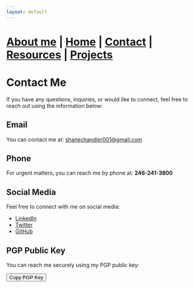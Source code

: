 ```yaml
---
layout: default
---
```


# [About me](./aboutme.html) | [Home](./index.html) | [Contact](./contactinfo.html) | [Resources](./resources.html) | [Projects](./projects.html)

# Contact Me

If you have any questions, inquiries, or would like to connect, feel free to reach out using the information below:

## Email

You can contact me at: [shanechandler001@gmail.com](mailto:shanechandler001@gmail.com)

## Phone

For urgent matters, you can reach me by phone at: **246-241-3800**

## Social Media

Feel free to connect with me on social media:

- [LinkedIn](https://www.linkedin.com/in/shane-chandler-Cyber-Security)
- [Twitter](https://twitter.com/yourusername)
- [GitHub](https://github.com/ShaneChandler-Cyber)

## PGP Public Key

You can reach me securely using my PGP public key:

<button onclick="copyToClipboard()">Copy PGP Key</button>

<pre id="pgpKey" style="display:none;">
-----BEGIN PGP PUBLIC KEY BLOCK-----
Comment: User-ID:	Shane Chandler <shanechandler001@gmail.com>
Comment: Valid from:	10/8/2024 6:34 PM
Comment: Valid until:	10/8/2027 12:00 PM
Comment: Type:	3,072-bit RSA (secret key available)
Comment: Usage:	Signing, Encryption, Certifying User-IDs
Comment: Fingerprint:	2BD9175A2D5561F9DD837262AB548E53670BFC2C

mQGNBGcFs4cBDADKhebKMEo96J7OBIAkNQdsRcoGo5OeN8UykxQEF/sVV0Roynx2
fasn744QvMJkkupEPRXk9HKYWzi1l3ttU+W0xTEIGUJZWjwGtW5gNEjNBvTm7QHR
wD/iVeBZ8msRSKU+rwQMrzwdUmkWm61XhwN7tZWJJ07bYFngcVv51rgtWwKFbXvp
0VsRcX0HRtsVj+K91aM0PobBNjh33mKcFm/fXx9bRQXY/Ol06NPhOicGAb6hQO+A
ih/2Ocmay7wr9wp2KFv0Nkkb+lW/o9+atDhfzojcOdqixWsa/PksYV73AUHtv7KY
eK1nEKhu4Zn/GjOfnUXC5Felq8tWe8XK6jT0MBP97ZGG762wF8J1Wa28BHx+ar4S
S0/SXsBm/Q0oIDOW2eYtCkFF4VsU4fiuyD9/GyL1l1k2Com13xWnFcN/33dXL0bJ
xx9Q+G0F09LLcIit5P6eAaE0WwMdDmaT+QeyIxz7jM5x3HtX7AN1ExboIAAI4wTJ
yhHAwQeKvtoF6zMAEQEAAbQrU2hhbmUgQ2hhbmRsZXIgPHNoYW5lY2hhbmRsZXIw
MDFAZ21haWwuY29tPokB1wQTAQgAQRYhBCvZF1otVWH53YNyYqtUjlNnC/wsBQJn
BbOHAhsDBQkFoz35BQsJCAcCAiICBhUKCQgLAgQWAgMBAh4HAheAAAoJEKtUjlNn
C/wsRX8L/A3zqoVISIpCi+TGhS34qH+AQizG+ZZ4JFdgFUqSceUeRxAaPqFQsOjI
+I6xaNcvokTpQ3EGIghSOx6S+YKxBm/SBpnG6PfN48bY7aRBwca0IyyRPvzpPJpB
KHMKfYnFeD8Sw0IaJHR7A3bFUZMjxu/j6GTAzJ2lz130FVCXXi3pmE7XiXG986FM
wabOpwQhIOLINim7tQeykAtOB90ysdrOnDWnAV5j/GbkuRwYfNin8UoNyuL0/WcK
n4a0y10/fiuLLAY0wThyj4spXPsmv17yrbFzq68F+LVvpTyTl2ejtGXYTxtS7CxT
lEIp+qVY/2JQ70YshptNnDWbWvTQ+aZ6uB2CZrvNQiwlKRgXmpWjBoCbzWwHEeFF
QCb1qy5D3jzaUJ9EV843Tbpbl/cq2SOUccZeNcYOS6UCxFD3j282aViJ2d/U8WO4
XrY18kYMq2ndlvf/DT3/rKZr3bUPDr8YJobSjZxIsOJMLc5mOs9KFVEGj1uyO86Y
oGInRq+xRLkBjQRnBbOHAQwA2TdIsLoWmW/SzPNqI7Hip+moMoA8V44jwurlYRfj
MVtu3yb2Jg1b0YJPE41MbBA7qAwXGHgr2I6UWzYIZuoPUEDGlKPc1AFdhyem9TyB
B0pOHrx8oJVHCvqX2srP9oN8CGtNb8zGFFxESXjp7x/9d0OwporeAlb5ddbR7JbJ
g4CL+AdBX1pGnkatjpik1nQHqkQoNl6YQgGlKnAT9TkXZP474RJZrSO06JIvz9pv
ZS6SpZLeEHZis8VVI0nSssX94q0f8z4V+msKpAFliFtPkwIfJXt0jFDvXpDeGRza
wKt4GyoTlm+w6f39jmpBmuwXB98nrLJ4LrwTr5TvFsJUs2KgJA5W1pfYZmgCSs3C
T2JWaoGWoH9yECmhf6dT3kCbeetix1hEoRrmjKHu5bBgnYsEInenoBtt+FDoDHm4
DAdRamPXwl/6WOqGcCb36brHzJXg8BUverv2JkCkwFfQKv5T1qAff7p3wt1MAars
EIzsZadzythznZvcusncgtnBABEBAAGJAbwEGAEIACYWIQQr2RdaLVVh+d2DcmKr
VI5TZwv8LAUCZwWzhwIbDAUJBaM9+QAKCRCrVI5TZwv8LBg4C/9xJ2IM2cwpSpnU
cZSS1dEoCW3igC4jj+tFtJJHCbNhZmrTmkqxrFA6xSyyFo7RKNJCCKaUbBp2QVG/
UbNn2snWl60uI99U9oGc4snH6C97bdQHDbDDElzU10Kb0L+DdRQ3yuWo5tAqd5aP
lcjvemqw2g2pfnV8CsX+F95xKSrDW81cOVzXzFZGy7RtiGuynB+KKUyba+IRGSS5
Mkgy797RBHonRPfVSiVuBT8Fxo71HmTD/Dha+OMZll3haBpitbYgoPQZENMOKhr5
p7+6mfFGMJjK2+U2TWNKhsmiK5aQWCmwLoZk0py4MnbOdEM2z+KoMVTmYvPYdvEd
XhYf3yky43gQPn8zh4GnPXedmSv6DH2kFJBpYzeCKwPpO63XsxGsi1V+UcEwrqx6
g92Y0VQ0xyWW0bUmkHUR5e5rASUWHdRyyk1ZX7AY/RZVq5OtV0Ett6LQsjWiQv/u
dBDqapnbPTxiVG9JftKUWO/PDAiWljCclRDX1DZpTe839MjpbvY=
=10l+
-----END P
```html
<script>
function copyToClipboard() {
    const pgpKey = document.getElementById("pgpKey").innerText;
    navigator.clipboard.writeText(pgpKey).then(() => {
        alert("PGP Key copied to clipboard!");
    }, () => {
        alert("Failed to copy PGP Key.");
    });
}
</script>

<button onclick="copyToClipboard()">Copy PGP Key</button>

<pre id="pgpKey" style="display:none;">
-----BEGIN PGP PUBLIC KEY BLOCK-----
Comment: User-ID:	Shane Chandler <shanechandler001@gmail.com>
Comment: Valid from:	10/8/2024 6:34 PM
Comment: Valid until:	10/8/2027 12:00 PM
Comment: Type:	3,072-bit RSA (secret key available)
Comment: Usage:	Signing, Encryption, Certifying User-IDs
Comment: Fingerprint:	2BD9175A2D5561F9DD837262AB548E53670BFC2C

mQGNBGcFs4cBDADKhebKMEo96J7OBIAkNQdsRcoGo5OeN8UykxQEF/sVV0Roynx2
fasn744QvMJkkupEPRXk9HKYWzi1l3ttU+W0xTEIGUJZWjwGtW5gNEjNBvTm7QHR
wD/iVeBZ8msRSKU+rwQMrzwdUmkWm61XhwN7tZWJJ07bYFngcVv51rgtWwKFbXvp
0VsRcX0HRtsVj+K91aM0PobBNjh33mKcFm/fXx9bRQXY/Ol06NPhOicGAb6hQO+A
ih/2Ocmay7wr9wp2KFv0Nkkb+lW/o9+atDhfzojcOdqixWsa/PksYV73AUHtv7KY
eK1nEKhu4Zn/GjOfnUXC5Felq8tWe8XK6jT0MBP97ZGG762wF8J1Wa28BHx+ar4S
S0/SXsBm/Q0oIDOW2eYtCkFF4VsU4fiuyD9/GyL1l1k2Com13xWnFcN/33dXL0bJ
xx9Q+G0F09LLcIit5P6eAaE0WwMdDmaT+QeyIxz7jM5x3HtX7AN1ExboIAAI4wTJ
yhHAwQeKvtoF6zMAEQEAAbQrU2hhbmUgQ2hhbmRsZXIgPHNoYW5lY2hhbmRsZXIw
MDFAZ21haWwuY29tPokB1wQTAQgAQRYhBCvZF1otVWH53YNyYqtUjlNnC/wsBQJn
BbOHAhsDBQkFoz35BQsJCAcCAiICBhUKCQgLAgQWAgMBAh4HAheAAAoJEKtUjlNn
C/wsRX8L/A3zqoVISIpCi+TGhS34qH+AQizG+ZZ4JFdgFUqSceUeRxAaPqFQsOjI
+I6xaNcvokTpQ3EGIghSOx6S+YKxBm/SBpnG6PfN48bY7aRBwca0IyyRPvzpPJpB
KHMKfYnFeD8Sw0IaJHR7A3bFUZMjxu/j6GTAzJ2lz130FVCXXi3pmE7XiXG986FM
wabOpwQhIOLINim7tQeykAtOB90ysdrOnDWnAV5j/GbkuRwYfNin8UoNyuL0/WcK
n4a0y10/fiuLLAY0wThyj4spXPsmv17yrbFzq68F+LVvpTyTl2ejtGXYTxtS7CxT
lEIp+qVY/2JQ70YshptNnDWbWvTQ+aZ6uB2CZrvNQiwlKRgXmpWjBoCbzWwHEeFF
QCb1qy5D3jzaUJ9EV843Tbpbl/cq2SOUccZeNcYOS6UCxFD3j282aViJ2d/U8WO4
XrY18kYMq2ndlvf/DT3/rKZr3bUPDr8YJobSjZxIsOJMLc5mOs9KFVEGj1uyO86Y
oGInRq+xRLkBjQRnBbOHAQwA2TdIsLoWmW/SzPNqI7Hip+moMoA8V44jwurlYRfj
MVtu3yb2Jg1b0YJPE41MbBA7qAwXGHgr2I6UWzYIZuoPUEDGlKPc1AFdhyem9TyB
B0pOHrx8oJVHCvqX2srP9oN8CGtNb8zGFFxESXjp7x/9d0OwporeAlb5ddbR7JbJ
g4CL+AdBX1pGnkatjpik1nQHqkQoNl6YQgGlKnAT9TkXZP474RJZrSO06JIvz9pv
ZS6SpZLeEHZis8VVI0nSssX94q0f8z4V+msKpAFliFtPkwIfJXt0jFDvXpDeGRza
wKt4GyoTlm+w6f39jmpBmuwXB98nrLJ4LrwTr5TvFsJUs2KgJA5W1pfYZmgCSs3C
T2JWaoGWoH9yECmhf6dT3kCbeetix1hEoRrmjKHu5bBgnYsEInenoBtt+FDoDHm4
DAdRamPXwl/6WOqGcCb36brHzJXg8BUverv2JkCkwFfQKv5T1qAff7p3wt1MAars
EIzsZadzythznZvcusncgtnBABEBAAGJAbwEGAEIACYWIQQr2RdaLVVh+d2DcmKr
VI5TZwv8LAUCZwWzhwIbDAUJBaM9+QAKCRCrVI5TZwv8LBg4C/9xJ2IM2cwpSpnU
cZSS1dEoCW3igC4jj+tFtJJHCbNhZmrTmkqxrFA6xSyyFo7RKNJCCKaUbBp2QVG/
UbNn2snWl60uI99U9oGc4snH6C97bdQHDbDDElzU10Kb0L+DdRQ3yuWo5tAqd5aP
lcjvemqw2g2pfnV8CsX+F95xKSrDW81cOVzXzFZGy7RtiGuynB+KKUyba+IRGSS5
Mkgy797RBHonRPfVSiVuBT8Fxo71HmTD/Dha+OMZll3haBpitbYgoPQZENMOKhr5
p7+6mfFGMJjK2+U2TWNKhsmiK5aQWCmwLoZk0py4MnbOdEM2z+KoMVTmYvPYdvEd
XhYf3yky43gQPn8zh4GnPXedmSv6DH2kFJBpYzeCKwPpO63XsxGsi1V+UcEwrqx6
g92Y0VQ0xyWW0bUmkHUR5e5rASUWHdRyyk1ZX7AY/RZVq5OtV0Ett6LQsjWiQv/u
dBDqapnbPTxiVG9JftKUWO/PDAiWljCclRDX1DZpTe839MjpbvY=
=10l+
-----END PGP PUBLIC KEY BLOCK-----
</pre>
